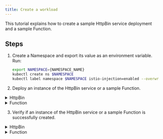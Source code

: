 ```yaml
---
title: Create a workload
---
```


This tutorial explains how to create a sample HttpBin service deployment and a sample Function.

## Steps

1. Create a Namespace and export its value as an environment variable. Run:

   ```bash
   export NAMESPACE={NAMESPACE_NAME}
   kubectl create ns $NAMESPACE
   kubectl label namespace $NAMESPACE istio-injection=enabled --overwrite
   ```
2. Deploy an instance of the HttpBin service or a sample Function.
   
<div tabs name="create">

  <details>
  <summary>
  HttpBin
  </summary>

  To deploy an instance of the HttpBin service in your Namespace using the [sample code](https://raw.githubusercontent.com/istio/istio/master/samples/httpbin/httpbin.yaml), run:

   ```shell
   kubectl -n $NAMESPACE create -f https://raw.githubusercontent.com/istio/istio/master/samples/httpbin/httpbin.yaml
   ```

  </details>

  <details>
  <summary>
  Function
  </summary>

  To create a Function in your Namespace using the [sample code](./assets/function.yaml), run:

   ```shell
   kubectl -n $NAMESPACE apply -f https://raw.githubusercontent.com/kyma-project/kyma/main/docs/03-tutorials/assets/function.yaml
   ```

  </details>
</div>

3. Verify if an instance of the HttpBin service or a sample Function is successfully created.
   
<div tabs name="verify">

<details>
  <summary>
  HttpBin
  </summary>

  * To verify if an instance of the HttpBin service is created, run:

    ```shell
      kubectl get pods -l app=httpbin -n $NAMESPACE
    ```
  * You should get a result similar to this one:
  
    ```shell
      NAME             READY    STATUS     RESTARTS    AGE
      httpbin-test     2/2      Running    0           96s
    ```

  </details>

  <details>
  <summary>
  Function
  </summary>

  * To verify if a Function is created, run:

    ```shell
      kubectl get functions $NAME -n $NAMESPACE
    ```

  * You should get a result similar to this one:
  
    ```shell
      NAME            CONFIGURED   BUILT     RUNNING   RUNTIME    VERSION   AGE
      test-function   True         True      True      nodejs14   1         96s
    ```
  </details>
</div>